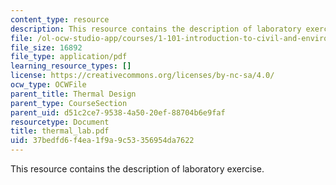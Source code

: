 ```yaml
---
content_type: resource
description: This resource contains the description of laboratory exercise.
file: /ol-ocw-studio-app/courses/1-101-introduction-to-civil-and-environmental-engineering-design-i-fall-2005/37bedfd6f4ea1f9a9c53356954da7622_thermal_lab.pdf
file_size: 16892
file_type: application/pdf
learning_resource_types: []
license: https://creativecommons.org/licenses/by-nc-sa/4.0/
ocw_type: OCWFile
parent_title: Thermal Design
parent_type: CourseSection
parent_uid: d51c2ce7-9538-4a50-20ef-88704b6e9faf
resourcetype: Document
title: thermal_lab.pdf
uid: 37bedfd6-f4ea-1f9a-9c53-356954da7622
---
```

This resource contains the description of laboratory exercise.